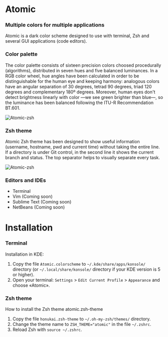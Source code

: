 # Atomic
### Multiple colors for multiple applications

Atomic is a dark color scheme designed to use with terminal, Zsh and several GUI applications (code editors).

### Color palette

The color palette consists of sixteen precision colors choosed procedurally (algorithms), distributed in seven hues and five balanced luminances. In a RGB color wheel, hue angles have been calculated in order to be distinguishable for the human eye and keeping harmony: analogous colors have an angular separation of 30 degrees, tetrad 90 degrees, triad 120 degrees and complementary 180º degrees. Moreover, human eyes don't detect brightness linearly with color —we see green brighter than blue—, so the luminance has been balanced following the ITU-R Recommendation BT.601.

![Atomic-zsh](https://github.com/gerardbm/Atomic/blob/master/img/atomic-scheme.png)

### Zsh theme

Atomic Zsh theme has been designed to show useful information (username, hostname, pwd and current time) without taking the entire line. If a directory is under Git control, in the second line it shows the current branch and status. The top separator helps to visually separate every task.

![Atomic-zsh](https://github.com/gerardbm/Atomic/blob/master/img/prompt-zsh.png)

### Editors and IDEs

- Terminal
- Vim (Coming soon)
- Sublime Text (Coming soon)
- NetBeans (Coming soon)

# Installation
### Terminal

Installation in KDE:

1. Copy the file `Atomic.colorscheme` to `~/.kde/share/apps/konsole/` directory (or `~/.local/share/konsole/` directory if your KDE version is 5 or higher).
2. Open your terminal: `Settings` > `Edit Current Profile` > `Appearance` and choose «Atomic».

### Zsh theme

How to install the Zsh theme atomic.zsh-theme

1. Copy the file `honukai.zsh-theme` to `~/.oh-my-zsh/themes/` directory.
2. Change the theme name to `ZSH_THEME="atomic"` in the file `~/.zshrc`.
3. Reload Zsh with `source ~/.zshrc`.
